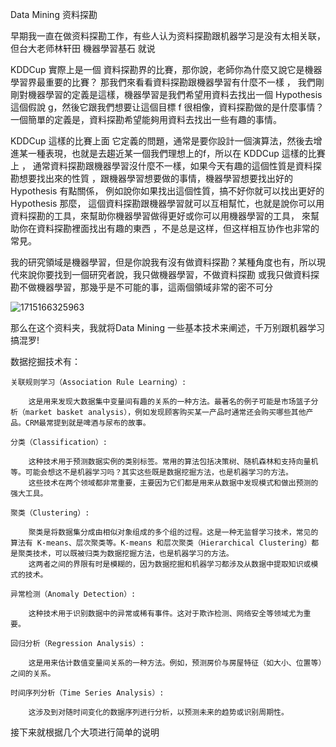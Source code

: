 Data Mining 资料探勘

早期我一直在做资料探勘工作，有些人认为资料探勘跟机器学习是没有太相关联，但台大老师林轩田 機器學習基石 就说

KDDCup 實際上是一個 資料探勘界的比賽，那你說，老師你為什麼又說它是機器學習界最重要的比賽？ 那我們來看看資料探勘跟機器學習有什麼不一樣 ，
我們剛剛對機器學習的定義是這樣，機器學習是我們希望用資料去找出一個 Hypothesis 這個假說 g，然後它跟我們想要让這個目標 f 很相像，資料探勘做的是什麼事情？ 
一個簡單的定義是，資料探勘希望能夠用資料去找出一些有趣的事情。 

 KDDCup 這樣的比賽上面 它定義的問題，通常是要你設計一個演算法，然後去增進某一種表現，也就是去趨近某一個我們理想上的f，所以在 KDDCup 這樣的比賽上 ，
 通常資料探勘跟機器學習沒什麼不一樣，如果今天有趣的這個性質是資料探勘想要找出來的性質 ，跟機器學習想要做的事情，機器學習想要找出好的 Hypothesis 有點關係，
 例如說你如果找出這個性質，搞不好你就可以找出更好的 Hypothesis 那麼， 這個資料探勘跟機器學習就可以互相幫忙，也就是說你可以用資料探勘的工具，來幫助你機器學習做得更好或你可以用機器學習的工具，
 來幫助你在資料探勘裡面找出有趣的東西 ，不是总是这样，但这样相互协作也非常的常見。

 我的研究領域是機器學習，但是你說我有沒有做資料探勘？某種角度也有，所以現代來說你要找到一個研究者說，我只做機器學習，不做資料探勘 或我只做資料探勘不做機器學習，那幾乎是不可能的事，這兩個領域非常的密不可分
    
![1715166325963](https://github.com/joycelai140420/MachineLearning/assets/167413809/1165a57f-dfd6-4dee-89ed-657c237cb26e)

那么在这个资料夹，我就将Data Mining 一些基本技术来阐述，千万别跟机器学习搞混罗!

数据挖掘技术有：

    关联规则学习（Association Rule Learning）:

        这是用来发现大数据集中变量间有趣的关系的一种方法。最著名的例子可能是市场篮子分析（market basket analysis），例如发现顾客购买某一产品时通常还会购买哪些其他产品。CRM最常提到就是啤酒与尿布的故事。

    分类（Classification）:
    
        这种技术用于预测数据实例的类别标签。常用的算法包括决策树、随机森林和支持向量机等。可能会想这不是机器学习吗？其实这些既是数据挖掘方法，也是机器学习的方法。
        这些技术在两个领域都非常重要，主要因为它们都是用来从数据中发现模式和做出预测的强大工具。
        
    聚类（Clustering）:
    
        聚类是将数据集分成由相似对象组成的多个组的过程。这是一种无监督学习技术，常见的算法有 K-means、层次聚类等。K-means 和层次聚类（Hierarchical Clustering）都是聚类技术，可以既被归类为数据挖掘方法，也是机器学习的方法。
        这两者之间的界限有时是模糊的，因为数据挖掘和机器学习都涉及从数据中提取知识或模式的技术。
        
    异常检测（Anomaly Detection）:
    
        这种技术用于识别数据中的异常或稀有事件。这对于欺诈检测、网络安全等领域尤为重要。
        
    回归分析（Regression Analysis）:
        
        这是用来估计数值变量间关系的一种方法。例如，预测房价与房屋特征（如大小、位置等）之间的关系。
        
    时间序列分析（Time Series Analysis）:
    
        这涉及到对随时间变化的数据序列进行分析，以预测未来的趋势或识别周期性。

接下来就根据几个大项进行简单的说明
